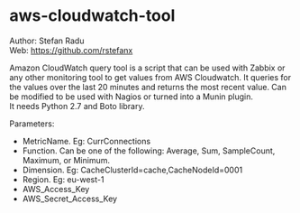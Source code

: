 aws-cloudwatch-tool
===================
Author: Stefan Radu <br>
Web: https://github.com/rstefanx


Amazon CloudWatch query tool is a script that can be used with Zabbix or any other monitoring tool to get values from AWS Cloudwatch. It queries for the values over the last 20 minutes and returns the most recent value. Can be modified to be used with Nagios or turned into a Munin plugin.<br>
It needs Python 2.7 and Boto library.


Parameters:
- MetricName. Eg: CurrConnections
- Function. Can be one of the following: Average, Sum, SampleCount, Maximum, or Minimum.
- Dimension. Eg: CacheClusterId=cache,CacheNodeId=0001
- Region. Eg: eu-west-1
- AWS_Access_Key
- AWS_Secret_Access_Key
